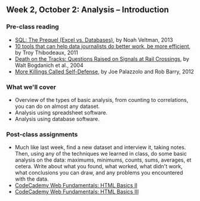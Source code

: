 ## Week 2, October 2: Analysis – Introduction

### Pre-class reading

- [SQL: The Prequel (Excel vs. Databases)](https://github.com/veltman/learninglunches/tree/master/databases), by Noah Veltman, 2013
- [10 tools that can help data journalists do better work, be more efficient](http://www.poynter.org/how-tos/digital-strategies/147736/10-tools-for-the-data-journalists-tool-belt/), by Troy Thibodeaux, 2011
- [Death on the Tracks: Questions Raised on Signals at Rail Crossings](http://www.pulitzer.org/archives/6934), by Walt Bogdanich et al., 2004
- [More Killings Called Self-Defense](http://online.wsj.com/article/SB10001424052702303404704577311873214574462.html), by Joe Palazzolo and Rob Barry, 2012

### What we'll cover

- Overview of the types of basic analysis, from counting to correlations, you can do on almost any dataset.
- Analysis using spreadsheet software.
- Analysis using database software.

### Post-class assignments

- Much like last week, find a new dataset and interview it, taking notes. Then, using any of the techniques we learned in class, do some basic analysis on the data: maximums, minimums, counts, sums, averages, et cetera. Write about what you found, what worked, what didn't work, what conclusions you can draw, and any problems you encountered with the data.
- [CodeCademy Web Fundamentals: HTML Basics II](http://www.codecademy.com/courses/web-beginner-en-y2Yjd/)
- [CodeCademy Web Fundamentals: HTML Basics III](http://www.codecademy.com/courses/web-beginner-en-f8mcL/)
